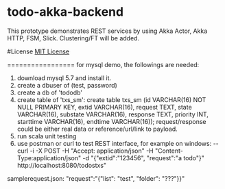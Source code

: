 todo-akka-backend
=================

This prototype demonstrates REST services by using Akka Actor, Akka HTTP, FSM, Slick. Clustering/FT will be added.

#License
[MIT License](https://opensource.org/licenses/MIT)

=================
for mysql demo, the followings are needed:
1. download mysql 5.7 and install it.
2. create a dbuser of (test, password)
3. create a db of 'tododb'
4. create table of 'txs_sm':
    create table txs_sm (id VARCHAR(16) NOT NULL PRIMARY KEY, extid VARCHAR(16),
                        request TEXT, state VARCHAR(16), substate VARCHAR(16), response TEXT, priority INT,
                        starttime VARCHAR(16), endtime VARCHAR(16));
    request/response could be either real data or reference/url/link to payload.
5. run scala unit testing
6. use postman or curl to test REST interface, for example on windows:
--curl -i -X POST -H "Accept: application/json" -H "Content-Type:application/json" -d "{\"extid\":\"123456\", \"request\":\"a todo\"}" http://localhost:8080/todostxs"

samplerequest.json: "request":"{\"list\": \"test\", \"folder\": \"???\"}}"


